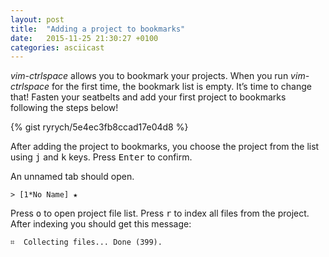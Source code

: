 ```yaml
---
layout: post
title:  "Adding a project to bookmarks"
date:   2015-11-25 21:30:27 +0100
categories: asciicast
---
```


<div class='asciicast-wrapper'>
    <script type="text/javascript" src="https://asciinema.org/a/29529.js" id="asciicast-29529" async>
    </script>
</div>

<!-- more -->

*vim-ctrlspace* allows you to bookmark your projects. When you run
*vim-ctrlspace* for the first time, the bookmark list is empty. It’s time to
change that! Fasten your seatbelts and add your first project to bookmarks
following the steps below!

{% gist ryrych/5e4ec3fb8ccad17e04d8 %}

After adding the project to bookmarks, you choose the project from the list
using <kbd>j</kbd> and <kbd>k</kbd> keys. Press <kbd>Enter</kbd> to confirm.

An unnamed tab should open.

```
> [1*No Name] ★
```

Press <kbd>o</kbd> to open project file list. Press <kbd>r</kbd> to index all files from the
project. After indexing you should get this message:

```
⌗  Collecting files... Done (399).
```

